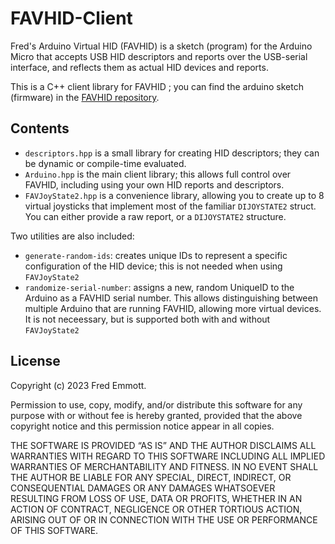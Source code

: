 # FAVHID-Client

Fred's Arduino Virtual HID (FAVHID) is a sketch (program) for the Arduino Micro that accepts USB HID descriptors and reports over the USB-serial interface, and reflects them as actual HID devices and reports.

This is a C++ client library for FAVHID ; you can find the arduino sketch (firmware) in the [FAVHID repository](https://github.com/fredemmott/favhid).

## Contents

- `descriptors.hpp` is a small library for creating HID descriptors; they can be dynamic or compile-time evaluated.
- `Arduino.hpp` is the main client library; this allows full control over FAVHID, including using your own HID reports and descriptors.
- `FAVJoyState2.hpp` is a convenience library, allowing you to create up to 8 virtual joysticks that implement most of the familiar `DIJOYSTATE2` struct. You can either provide a raw report, or a `DIJOYSTATE2` structure.

Two utilities are also included:

- `generate-random-ids`: creates unique IDs to represent a specific configuration of the HID device; this is not needed when using `FAVJoyState2`
- `randomize-serial-number`: assigns a new, random UniqueID to the Arduino as a FAVHID serial number. This allows distinguishing between multiple Arduino that are running FAVHID, allowing more virtual devices. It is not neceessary, but is supported both with and without `FAVJoyState2`

## License

Copyright (c) 2023 Fred Emmott.

Permission to use, copy, modify, and/or distribute this software for any purpose
with or without fee is hereby granted, provided that the above copyright notice
and this permission notice appear in all copies.

THE SOFTWARE IS PROVIDED “AS IS” AND THE AUTHOR DISCLAIMS ALL WARRANTIES WITH
REGARD TO THIS SOFTWARE INCLUDING ALL IMPLIED WARRANTIES OF MERCHANTABILITY AND
FITNESS. IN NO EVENT SHALL THE AUTHOR BE LIABLE FOR ANY SPECIAL, DIRECT,
INDIRECT, OR CONSEQUENTIAL DAMAGES OR ANY DAMAGES WHATSOEVER RESULTING FROM LOSS
OF USE, DATA OR PROFITS, WHETHER IN AN ACTION OF CONTRACT, NEGLIGENCE OR OTHER
TORTIOUS ACTION, ARISING OUT OF OR IN CONNECTION WITH THE USE OR PERFORMANCE OF
THIS SOFTWARE.